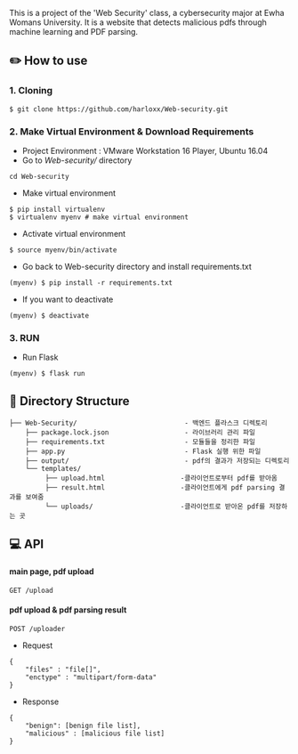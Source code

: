 This is a project of the 'Web Security' class, a cybersecurity major at Ewha Womans University. It is a website that detects malicious pdfs through machine learning and PDF parsing.
## ✏️ How to use 
### 1. Cloning
```
$ git clone https://github.com/harloxx/Web-security.git
```
### 2. Make Virtual Environment & Download Requirements
+ Project Environment : VMware Workstation 16 Player, Ubuntu 16.04
+ Go to *Web-security/* directory
```
cd Web-security
```
+ Make virtual environment
```
$ pip install virtualenv
$ virtualenv myenv # make virtual environment
```
+ Activate virtual environment
```
$ source myenv/bin/activate
```
+ Go back to Web-security directory and install requirements.txt
```
(myenv) $ pip install -r requirements.txt 
```
+ If you want to deactivate
```
(myenv) $ deactivate
```
### 3. RUN
+ Run Flask
```
(myenv) $ flask run
```


## 🔧 Directory Structure
```
├── Web-Security/                           - 백엔드 플라스크 디렉토리
    ├── package.lock.json                   - 라이브러리 관리 파일
    ├── requirements.txt                    - 모듈들을 정리한 파일
    ├── app.py                              - Flask 실행 위한 파일
    ├── output/                             - pdf의 결과가 저장되는 디렉토리
    └── templates/
         ├── upload.html                   -클라이언트로부터 pdf를 받아옴
         ├── result.html                   -클라이언트에게 pdf parsing 결과를 보여줌
         └── uploads/                      -클라이언트로 받아온 pdf를 저장하는 곳
```
## 💻 API
#### main page, pdf upload
```
GET /upload
```
#### pdf upload & pdf parsing result
```
POST /uploader
```
+ Request
```
{
    "files" : "file[]",
    "enctype" : "multipart/form-data"
}
```
+ Response
```
{
    "benign": [benign file list],
    "malicious" : [malicious file list]
}

```
